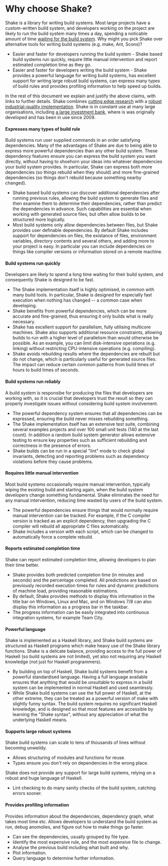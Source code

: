 # Why choose Shake?

Shake is a library for writing build systems. Most large projects have a custom-written build system, and developers working on the project are likely to run the build system many times a day, spending a noticable amount of time [waiting for the build system](http://xkcd.com/303/). Why might you pick Shake over alternative tools for writing build systems (e.g. make, Ant, Scons)? 

* Easier and faster for developers running the build system - Shake based build systems run quickly, require little manual intervention and report estimated completion time as they go.
* Easier and faster for developers writing the build system - Shake provides a powerful language for writing build systems, has excellent support for writing large robust build systems, can express many types of build rules and provides profiling information to help speed up builds.

In the rest of this document we explain and justify the above claims, with links to further details. Shake combines [cutting edge research](http://community.haskell.org/~ndm/downloads/paper-shake_before_building-10_sep_2012.pdf) with a [robust industrial-quality implementation](http://hackage.haskell.org/packages/shake/). Shake is in constant use at many large organisations, including [a large investment bank](http://sc.com/), where is was originally developed and has been in use since 2009.

#### Expresses many types of build rule

Build systems run user supplied commands in an order satisfying dependencies. Many of the advantages of Shake are due to being able to express more powerful dependencies than any other build system. These dependency features ensure you can express the build system you want directly, without having to shoehorn your ideas into whatever dependencies your build system provides. In particular, Shake can express both more dependencies (so things rebuild when they should) and more fine-grained dependencies (so things don't rebuild because something nearby changed).

* Shake based build systems can discover additional dependencies after running previous rules, allowing the build system to generate files and then examine them to determine their dependencies, rather than predict the dependencies in advance. Such capabilities are essential when working with generated source files, but often allow builds to be structured more logically.
* Most build systems only allow dependencies between files, but Shake provides user definable dependencies. By default Shake includes support for dependencies on files, the existance of files, environment variables, directory contents and several others, and adding more to your project is easy. In particular you can include dependencies on things like compiler versions or information stored on a remote machine.

#### Build systems run quickly

Developers are likely to spend a long time waiting for their build system, and consequently Shake is designed to be fast.

* The Shake implementation itself is highly optimised, in common with many build tools. In particular, Shake is designed for especially fast execution when nothing has changed -- a common case when developing.
* Shake benefits from powerful dependencies, which can be more accurate and fine-grained, thus ensuring it only builds what is really necessary.
* Shake has excellent support for parallelism, fully utilising multicore machines. Shake also supports additional resource constraints, allowing builds to run with a higher level of parallelism than would otherwise be possible. As an example, you can limit disk-intensive operations (e.g. linking) without restricting CPU-intensive operations (e.g. compiling).
* Shake avoids rebuilding results where the dependencies are rebuilt but do not change, which is particularly useful for generated source files. The impact can reduce certain common patterns from build times of hours to build times of seconds.

#### Build systems run reliably

A build system is responsibe for producing the files that developers are working with, so it is crucial that developers trust the result so they can properly investigate issues without considering build system involvement.

* The powerful dependency system ensures that all dependencies can be expressed, ensuring the build never misses rebuilding something.
* The Shake implementation itself has an extensive test suite, combining several examples projects and over 100 small unit tests (140 at the last count). In addition a random build system generator allows extensive testing to ensure key properties such as sufficient rebuilding and correctness in the presence of errors.
* Shake builds can be run in a special "lint" mode to check global invariants, detecting and reporting problems such as dependency violations before they cause problems.

#### Requires little manual intervention

Most build systems occasionally require manual intervention, typically wiping the existing build and starting again, when the build system developers change something fundamental. Shake eliminates the need for any manual intervention, reducing time wasted by users of the build system.

* The powerful dependencies ensure things that would normally require manual intervention can be tracked. For example, if the C compiler version is tracked as an explicit dependency, then upgrading the C compiler will rebuild all appropriate C files automatically.
* Shake includes a version with each script, which can be changed to automatically force a complete rebuild.

#### Reports estimated completion time

Shake can report estimated completion time, allowing developers to plan their time better.

* Shake provides both predicted completion time (in minutes and seconds) and the percentage completed. All predictions are based on previously recorded execution times for rules and dynamic predictions of machine load, providing reasonable estimations.
* By default, Shake provides methods to display this information in the title bar on Windows, Linux and Mac, and on Windows 7/8 can also display this information as a progress bar in the taskbar.
* The progress information can be easily integrated into continuous integration systems, for example Team City. 

#### Powerful language

Shake is implemented as a Haskell library, and Shake build systems are structured as Haskell programs which make heavy use of the Shake library functions. Shake is a delicate balance, providing access to the full power of Haskell (so build systems are not limited), yet also not requiring any Haskell knowledge (not just for Haskell programmers).

* By building on top of Haskell, Shake build systems benefit from a powerful standardised language. Having a full language available ensures that anything that would be unsuitable to express in a build system can be implemented in normal Haskell and used seamlessly.
* While Shake build systems can use the full power of Haskell, at the other extreme, they can be treated as a powerful version of make with slightly funny syntax. The build system requires no significant Haskell knowledge, and is designed so that most features are accessible by learning the "Shake syntax", without any appreciation of what the underlying Haskell means.

#### Supports large robust systems

Shake build systems can scale to tens of thousands of lines without becoming unweildy.

* Allows structuring of modules and functions for reuse.
* Types ensure you don't rely on dependencies in the wrong place.



Shake does not provide any support for large build systems, relying on a robust and huge language of Haskell.

* Lint checking to do many sanity checks of the build system, catching errors sooner.

#### Provides profiling information

Provides information about the dependencies, dependency graph, what takes most time etc. Allows developers to understand the build system as run, debug anomolies, and figure out how to make things go faster.

* Can see the dependencies, usually grouped by file type.
* Identify the most expensive rule, and the most expensive file to change.
* Analyse the previous build including what built and why.
* Plot information.
* Query language to determine further information.
